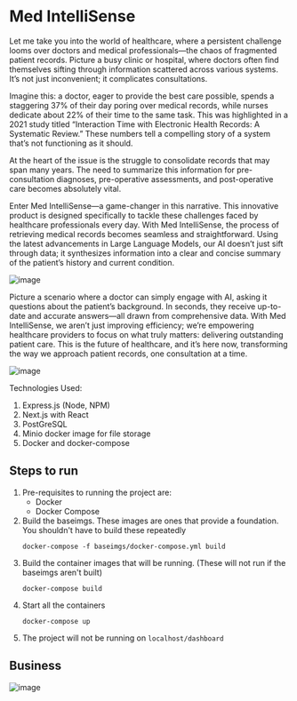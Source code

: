 # Med IntelliSense

Let me take you into the world of healthcare, where a persistent challenge looms over doctors and medical professionals—the chaos of fragmented patient records. Picture a busy clinic or hospital, where doctors often find themselves sifting through information scattered across various systems. It’s not just inconvenient; it complicates consultations. 

Imagine this: a doctor, eager to provide the best care possible, spends a staggering 37% of their day poring over medical records, while nurses dedicate about 22% of their time to the same task. This was highlighted in a 2021 study titled “Interaction Time with Electronic Health Records: A Systematic Review.” These numbers tell a compelling story of a system that’s not functioning as it should.

At the heart of the issue is the struggle to consolidate records that may span many years. The need to summarize this information for pre-consultation diagnoses, pre-operative assessments, and post-operative care becomes absolutely vital.

Enter Med IntelliSense—a game-changer in this narrative. This innovative product is designed specifically to tackle these challenges faced by healthcare professionals every day. With Med IntelliSense, the process of retrieving medical records becomes seamless and straightforward. Using the latest advancements in Large Language Models, our AI doesn’t just sift through data; it synthesizes information into a clear and concise summary of the patient’s history and current condition.

![image](https://github.com/user-attachments/assets/75cec7dc-719e-496e-ae38-9c1df73539d9)

Picture a scenario where a doctor can simply engage with AI, asking it questions about the patient’s background. In seconds, they receive up-to-date and accurate answers—all drawn from comprehensive data. With Med IntelliSense, we aren’t just improving efficiency; we’re empowering healthcare providers to focus on what truly matters: delivering outstanding patient care. This is the future of healthcare, and it’s here now, transforming the way we approach patient records, one consultation at a time.

![image](https://github.com/user-attachments/assets/cfe1a3f6-5f0b-40a8-ad79-d5078278e4c3)

Technologies Used:
 1. Express.js (Node, NPM)
 2. Next.js with React
 3. PostGreSQL
 4. Minio docker image for file storage
 5. Docker and docker-compose


## Steps to run
1. Pre-requisites to running the project are:
    - Docker
    - Docker Compose
2. Build the baseimgs. These images are ones that provide a foundation. You shouldn't have to build these repeatedly
    ```
    docker-compose -f baseimgs/docker-compose.yml build
    ```
3. Build the container images that will be running. (These will not run if the baseimgs aren't built)
    ```
    docker-compose build
    ```
4. Start all the containers
    ```
    docker-compose up
    ```
5. The project will not be running on `localhost/dashboard`

## Business
![image](https://github.com/user-attachments/assets/42b26ce1-1abd-4095-9c58-271ba8b9a964)
